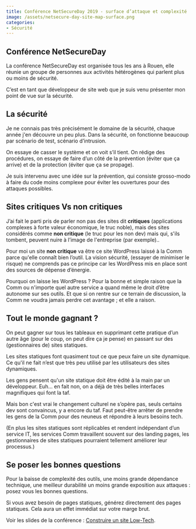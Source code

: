 ```yaml
---
title: Conférence NetSecureDay 2019 - surface d’attaque et complexité
image: /assets/netsecure-day-site-map-surface.png
categories:
- Sécurité
---
```


## Conférence NetSecureDay

La conférence NetSecureDay est organisée tous les ans à Rouen, elle réunie un groupe de personnes aux activités hétérogènes qui parlent plus ou moins de sécurité.

C’est en tant que développeur de site web que je suis venu présenter mon point de vue sur la sécurité.

## La sécurité

Je ne connais pas très précisément le domaine de la sécurité, chaque année j'en découvre un peu plus. Dans la sécurité, on fonctionne beaucoup par scénario de test, scénario d’intrusion.

On essaye de casser le système et on voit s’il tient. On rédige des procédures, on essaye de faire d’un côté de la prévention (éviter que ça arrive) et de la protection (éviter que ça se propage).

Je suis intervenu avec une idée sur la prévention, qui consiste grosso-modo à faire du code moins complexe pour éviter les ouvertures pour des attaques possibles.

## Sites critiques Vs non critiques

J’ai fait le parti pris de parler non pas des sites dit **critiques** (applications complexes à forte valeur économique, le truc noble), mais des sites considérés comme **non critique** (le truc pour les non dev) mais qui, s'ils tombent, peuvent nuire à l’image de l'entreprise (par exemple)..

Pour moi un site **non critique** va être ce site WordPress laissé à la Comm parce qu'elle connaît bien l’outil. La vision sécurité, (essayer de minimiser le risque) ne comprends pas ce principe car les WordPress mis en place sont des sources de dépense d’énergie.

Pourquoi on laisse les WordPress ? Pour la bonne et simple raison que la Comm ou n'importe quel autre service a quand même le droit d’être autonome sur ses outils. Et que si on rentre sur ce terrain de discussion, la Comm ne voudra jamais perdre cet avantage ; et elle a raison.

## Tout le monde gagnant ?

On peut gagner sur tous les tableaux en supprimant cette pratique d’un autre âge (pour le coup, on peut dire ça je pense) en passant sur des (gestionnaires de) sites statiques.

Les sites statiques font quasiment tout ce que peux faire un site dynamique. Ce qu'il ne fait n’est que très peu utilisé par les utilisateurs des sites dynamiques.

Les gens pensent qu'un site statique doit être édité à la main par un développeur. Euh… en fait non, on a déjà de très belles interfaces magnifiques qui font la taf.

Mais bon c'est vrai le changement culturel ne s’opère pas, seuls certains dev sont convaincus, y a encore du taf. Faut peut-être arrêter de prendre les gens de la Comm pour des neuneus et répondre à leurs besoins tech.

(En plus les sites statiques sont réplicables et rendent indépendant d’un service IT, les services Comm travaillent souvent sur des landing pages, les gestionnaires de sites statiques pourraient tellement améliorer leur processus.)

## Se poser les bonnes questions

Pour la baisse de complexité des outils, une moins grande dépendance technique, une meilleur durabilité un moins grande exposition aux attaques : posez vous les bonnes questions.

Si vous avez besoin de pages statiques, générez directement des pages statiques. Cela aura un effet immédiat sur votre marge brut.

Voir les slides de la conférence : [Construire un site Low-Tech](https://bertrandkeller.github.io/conference-netsecure-day-surface-attaque-site-low-tech/).
